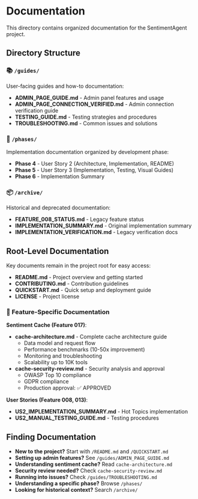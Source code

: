 # Documentation

This directory contains organized documentation for the SentimentAgent project.

## Directory Structure

### 📚 `/guides/`
User-facing guides and how-to documentation:
- **ADMIN_PAGE_GUIDE.md** - Admin panel features and usage
- **ADMIN_PAGE_CONNECTION_VERIFIED.md** - Admin connection verification guide
- **TESTING_GUIDE.md** - Testing strategies and procedures
- **TROUBLESHOOTING.md** - Common issues and solutions

### 🚀 `/phases/`
Implementation documentation organized by development phase:
- **Phase 4** - User Story 2 (Architecture, Implementation, README)
- **Phase 5** - User Story 3 (Implementation, Testing, Visual Guides)
- **Phase 6** - Implementation Summary

### 📦 `/archive/`
Historical and deprecated documentation:
- **FEATURE_008_STATUS.md** - Legacy feature status
- **IMPLEMENTATION_SUMMARY.md** - Original implementation summary
- **IMPLEMENTATION_VERIFICATION.md** - Legacy verification docs

## Root-Level Documentation

Key documents remain in the project root for easy access:
- **README.md** - Project overview and getting started
- **CONTRIBUTING.md** - Contribution guidelines
- **QUICKSTART.md** - Quick setup and deployment guide
- **LICENSE** - Project license

### 🚀 Feature-Specific Documentation

**Sentiment Cache (Feature 017)**:
- **cache-architecture.md** - Complete cache architecture guide
  - Data model and request flow
  - Performance benchmarks (10-50x improvement)
  - Monitoring and troubleshooting
  - Scalability up to 10K tools
- **cache-security-review.md** - Security analysis and approval
  - OWASP Top 10 compliance
  - GDPR compliance
  - Production approval: ✅ APPROVED

**User Stories (Feature 008, 013)**:
- **US2_IMPLEMENTATION_SUMMARY.md** - Hot Topics implementation
- **US2_MANUAL_TESTING_GUIDE.md** - Testing procedures

## Finding Documentation

- **New to the project?** Start with `/README.md` and `/QUICKSTART.md`
- **Setting up admin features?** See `/guides/ADMIN_PAGE_GUIDE.md`
- **Understanding sentiment cache?** Read `cache-architecture.md`
- **Security review needed?** Check `cache-security-review.md`
- **Running into issues?** Check `/guides/TROUBLESHOOTING.md`
- **Understanding a specific phase?** Browse `/phases/`
- **Looking for historical context?** Search `/archive/`
